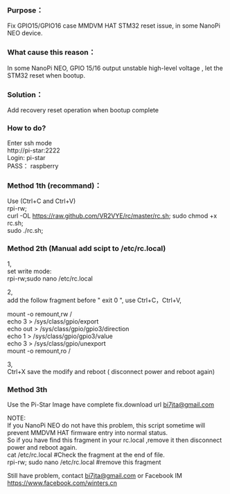 ### Purpose：   
Fix GPIO15/GPIO16 case MMDVM HAT STM32 reset issue, in some NanoPi NEO device.   

### What cause this reason：   
In some NanoPi NEO, GPIO 15/16 output unstable high-level voltage , let the STM32 reset when bootup.  
### Solution：  
Add recovery reset operation when bootup complete  

### How to do?  
Enter ssh mode  
http://pi-star:2222  
Login:  pi-star  
PASS： raspberry   

### Method 1th (recommand)：
Use (Ctrl+C and Ctrl+V)   
rpi-rw;  
curl -OL https://raw.github.com/VR2VYE/rc/master/rc.sh;
sudo chmod +x rc.sh;   
sudo ./rc.sh;    

### Method 2th (Manual add scipt to /etc/rc.local)  
1,   
set write mode:   
rpi-rw;sudo nano /etc/rc.local  
 
2,  
add the follow fragment before  " exit 0 ", use Ctrl+C，Ctrl+V,  

mount -o remount,rw /  
echo 3 > /sys/class/gpio/export  
echo out > /sys/class/gpio/gpio3/direction  
echo 1 > /sys/class/gpio/gpio3/value  
echo 3 > /sys/class/gpio/unexport  
mount -o remount,ro /  

3,     
Ctrl+X save the modify and reboot ( disconnect power and reboot again)  

### Method 3th 
Use the Pi-Star Image have complete fix.download url bi7jta@gmail.com

NOTE:  
If you NanoPi NEO do not have this problem, this script sometime will prevent MMDVM HAT firmware entry into normal status.     
So if you have find this fragment in your rc.local ,remove it then disconnect power and reboot again.  
cat /etc/rc.local   #Check the fragment at the end of file.   
rpi-rw; sudo nano /etc/rc.local   #remove this fragment  

Still have problem, contact bi7jta@gmail.com or Facebook IM https://www.facebook.com/winters.cn  
